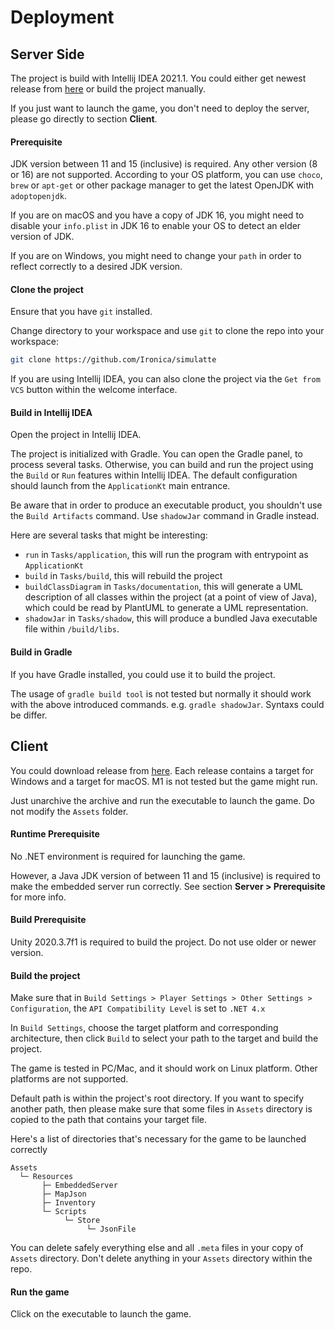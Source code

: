 # Deployment

## Server Side

The project is build with Intellij IDEA 2021.1. You could either get newest release from [here](https://github.com/Ironica/simulatte/releases) or build the project manually.

If you just want to launch the game, you don't need to deploy the server, please go directly to section **Client**.

#### Prerequisite

JDK version between 11 and 15 (inclusive) is required. Any other version (8 or 16) are not supported. According to your OS platform, you can use `choco`, `brew` or `apt-get` or other package manager to get the latest OpenJDK with `adoptopenjdk`.

If you are on macOS and you have a copy of JDK 16, you might need to disable your `info.plist` in JDK 16 to enable your OS to detect an elder version of JDK.

If you are on Windows, you might need to change your `path` in order to reflect correctly to a desired JDK version.

#### Clone the project

Ensure that you have `git` installed.

Change directory to your workspace and use `git` to clone the repo into your workspace:

```bash
git clone https://github.com/Ironica/simulatte
```

If you are using Intellij IDEA, you can also clone the project via the `Get from VCS` button within the welcome interface.

#### Build in Intellij IDEA

Open the project in Intellij IDEA. 

The project is initialized with Gradle. You can open the Gradle panel, to process several tasks. Otherwise, you can build and run the project using the `Build` or `Run` features within Intellij IDEA. The default configuration should launch from the `ApplicationKt` main entrance.

Be aware that in order to produce an executable product, you shouldn't use the `Build Artifacts` command. Use `shadowJar` command in Gradle instead.

Here are several tasks that might be interesting:

-   `run` in `Tasks/application`, this will run the program with entrypoint as `ApplicationKt`
-   `build` in `Tasks/build`, this will rebuild the project
-   `buildClassDiagram` in `Tasks/documentation`, this will generate a UML description of all classes within the project (at a point of view of Java), which could be read by PlantUML to generate a UML representation.
-   `shadowJar` in `Tasks/shadow`, this will produce a bundled Java executable file within `/build/libs`.

#### Build in Gradle

If you have Gradle installed, you could use it to build the project.

The usage of `gradle build tool` is not tested but normally it should work with the above introduced commands. e.g. `gradle shadowJar`. Syntaxs could be differ.

## Client

You could download release from [here](https://github.com/Ironica/Unity-Front-End/releases). Each release contains a target for Windows and a target for macOS. M1 is not tested but the game might run.

Just unarchive the archive and run the executable to launch the game. Do not modify the `Assets` folder.

#### Runtime Prerequisite

No .NET environment is required for launching the game.

However, a Java JDK version of between 11 and 15 (inclusive) is required to make the embedded server run correctly. See section **Server > Prerequisite** for more info.

#### Build Prerequisite

Unity 2020.3.7f1 is required to build the project. Do not use older or newer version.

#### Build the project

Make sure that in `Build Settings > Player Settings > Other Settings > Configuration`, the `API Compatibility Level` is set to `.NET 4.x`

In `Build Settings`, choose the target platform and corresponding architecture, then click `Build` to select your path to the target and build the project.

The game is tested in PC/Mac, and it should work on Linux platform. Other platforms are not supported.

Default path is within the project's root directory. If you want to specify another path, then please make sure that some files in `Assets` directory is copied to the path that contains your target file.

Here's a list of directories that's necessary for the game to be launched correctly

```
Assets
  └─ Resources
       ├─ EmbeddedServer
       ├─ MapJson
       ├─ Inventory
       └─ Scripts
            └─ Store
                 └─ JsonFile
```

You can delete safely everything else and all `.meta` files in your copy of `Assets` directory. Don't delete anything in your `Assets` directory within the repo.

#### Run the game

Click on the executable to launch the game.